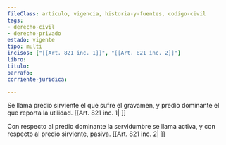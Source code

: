 ```yaml
---
fileClass: articulo, vigencia, historia-y-fuentes, codigo-civil
tags:
- derecho-civil
- derecho-privado
estado: vigente
tipo: multi
incisos: ["[[Art. 821 inc. 1]]", "[[Art. 821 inc. 2]]"]
libro:
titulo:
parrafo:
corriente-juridica:

---
```

Se llama predio sirviente el que sufre el gravamen, y predio dominante el que reporta la utilidad. [[Art. 821 inc. 1| ]]

Con respecto al predio dominante la servidumbre se llama activa, y con respecto al predio sirviente, pasiva. [[Art. 821 inc. 2| ]]